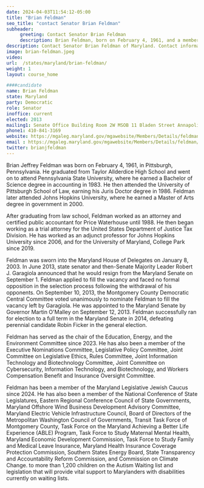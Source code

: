 ```yaml
---
date: 2024-04-03T11:54:12-05:00
title: "Brian Feldman"
seo_title: "contact Senator Brian Feldman"
subheader:
     greeting: Contact Senator Brian Feldman
     description: Brian Feldman, born on February 4, 1961, and a member of the Democratic Party, is an American politician who serves as a member of the Maryland State Senate, representing District 15. He assumed office on September 17, 2013.
description: Contact Senator Brian Feldman of Maryland. Contact information for Brian Feldman includes email address, phone number, and mailing address.
image: brian-feldman.jpeg
video:
url:  /states/maryland/brian-feldman/
weight: 1
layout: course_home

####candidate
name: Brian Feldman
state: Maryland
party: Democratic
role: Senator
inoffice: current
elected: 2013
mailing1: Senate Office Building Room 2W MSOB 11 Bladen Street Annapolis, MD 21401
phone1: 410-841-3169
website: https://mgaleg.maryland.gov/mgawebsite/Members/Details/feldman/
email : https://mgaleg.maryland.gov/mgawebsite/Members/Details/feldman/
twitter: brianjfeldman
---
```


Brian Jeffrey Feldman was born on February 4, 1961, in Pittsburgh, Pennsylvania. He graduated from Taylor Allderdice High School and went on to attend Pennsylvania State University, where he earned a Bachelor of Science degree in accounting in 1983. He then attended the University of Pittsburgh School of Law, earning his Juris Doctor degree in 1986. Feldman later attended Johns Hopkins University, where he earned a Master of Arts degree in government in 2000.

After graduating from law school, Feldman worked as an attorney and certified public accountant for Price Waterhouse until 1988. He then began working as a trial attorney for the United States Department of Justice Tax Division. He has worked as an adjunct professor for Johns Hopkins University since 2006, and for the University of Maryland, College Park since 2019.

Feldman was sworn into the Maryland House of Delegates on January 8, 2003. In June 2013, state senator and then-Senate Majority Leader Robert J. Garagiola announced that he would resign from the Maryland Senate on September 1. Feldman applied to fill the vacancy and faced no formal opposition in the selection process following the withdrawal of his opponents. On September 10, 2013, the Montgomery County Democratic Central Committee voted unanimously to nominate Feldman to fill the vacancy left by Garagiola. He was appointed to the Maryland Senate by Governor Martin O'Malley on September 12, 2013. Feldman successfully ran for election to a full term in the Maryland Senate in 2014, defeating perennial candidate Robin Ficker in the general election.

Feldman has served as the chair of the Education, Energy, and the Environment Committee since 2023. He has also been a member of the Executive Nominations Committee, Legislative Policy Committee, Joint Committee on Legislative Ethics, Rules Committee, Joint Information Technology and Biotechnology Committee, Joint Committee on Cybersecurity, Information Technology, and Biotechnology, and Workers Compensation Benefit and Insurance Oversight Committee.

Feldman has been a member of the Maryland Legislative Jewish Caucus since 2024. He has also been a member of the National Conference of State Legislatures, Eastern Regional Conference Council of State Governments, Maryland Offshore Wind Business Development Advisory Committee, Maryland Electric Vehicle Infrastructure Council, Board of Directors of the Metropolitan Washington Council of Governments, Transit Task Force of Montgomery County, Task Force on the Maryland Achieving a Better Life Experience (ABLE) Program, Task Force to Study Maternal Mental Health, Maryland Economic Development Commission, Task Force to Study Family and Medical Leave Insurance, Maryland Health Insurance Coverage Protection Commission, Southern States Energy Board, State Transparency and Accountability Reform Commission, and Commission on Climate Change.
to more than 1,200 children on the Autism Waiting list and legislation that will provide vital support to Marylanders with disabilities currently on waiting lists.
